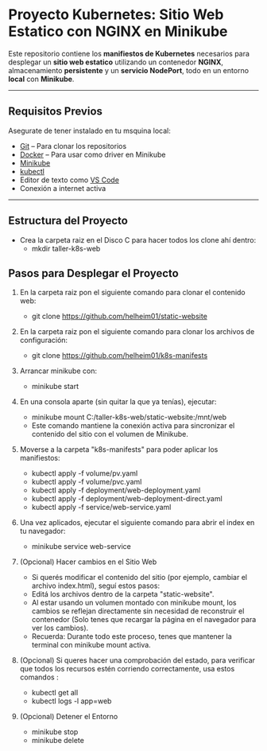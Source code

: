 # Proyecto Kubernetes: Sitio Web Estatico con NGINX en Minikube

Este repositorio contiene los **manifiestos de Kubernetes** necesarios para desplegar un **sitio web estatico** utilizando un contenedor **NGINX**, almacenamiento **persistente** y un **servicio NodePort**, todo en un entorno **local** con **Minikube**.

---

## Requisitos Previos

Asegurate de tener instalado en tu msquina local:

- [Git](https://git-scm.com/) – Para clonar los repositorios
- [Docker](https://www.docker.com/) – Para usar como driver en Minikube
- [Minikube](https://minikube.sigs.k8s.io/docs/start/)
- [kubectl](https://kubernetes.io/docs/tasks/tools/)
- Editor de texto como [VS Code](https://code.visualstudio.com/)
- Conexión a internet activa

---

## Estructura del Proyecto

- Crea la carpeta raiz en el Disco C para hacer todos los clone ahí dentro:
    - mkdir taller-k8s-web

## Pasos para Desplegar el Proyecto

1) En la carpeta raiz pon el siguiente comando para clonar el contenido web:
     - git clone https://github.com/helheim01/static-website

2) En la carpeta raiz pon el siguiente comando para clonar los archivos de configuración: 
    - git clone https://github.com/helheim01/k8s-manifests

3) Arrancar minikube con: 
    - minikube start

4) En una consola aparte (sin quitar la que ya tenías), ejecutar: 
    - minikube mount C:/taller-k8s-web/static-website:/mnt/web
    - Este comando mantiene la conexión activa para sincronizar el contenido del sitio con el volumen de Minikube.

5) Moverse a la carpeta "k8s-manifests" para poder aplicar los manifiestos:
    - kubectl apply -f volume/pv.yaml
    - kubectl apply -f volume/pvc.yaml
    - kubectl apply -f deployment/web-deployment.yaml
    - kubectl apply -f deployment/web-deployment-direct.yaml
    - kubectl apply -f service/web-service.yaml

6) Una vez aplicados, ejecutar el siguiente comando para abrir el index en tu navegador: 
    - minikube service web-service

7) (Opcional) Hacer cambios en el Sitio Web 
    - Si querés modificar el contenido del sitio (por ejemplo, cambiar el archivo index.html), seguí estos pasos:
    - Editá los archivos dentro de la carpeta "static-website".
    - Al estar usando un volumen montado con minikube mount, los cambios se reflejan directamente sin necesidad de reconstruir el contenedor (Solo tenes que recargar la página en el navegador para ver los cambios).
    - Recuerda: Durante todo este proceso, tenes que mantener la terminal con minikube mount activa.

8) (Opcional) Si queres hacer una comprobación del estado, para verificar que todos los recursos estén corriendo correctamente, usa estos comandos :
    - kubectl get all
    - kubectl logs -l app=web

9) (Opcional) Detener el Entorno
    - minikube stop
    - minikube delete
